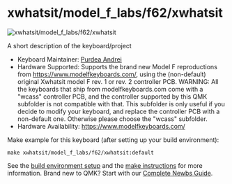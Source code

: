 # xwhatsit/model_f_labs/f62/xwhatsit

![xwhatsit/model_f_labs/f62/xwhatsit](https://www.modelfkeyboards.com/wp-content/uploads/2019/11/F62-F77-new.jpg)

A short description of the keyboard/project

* Keyboard Maintainer: [Purdea Andrei](https://github.com/purdeaandrei)
* Hardware Supported: Supports the brand new Model F reproductions from https://www.modelfkeyboards.com/, using the (non-default) original Xwhatsit model F rev. 1 or rev. 2 controller PCB.
  WARNING: All the keyboards that ship from modelfkeyboards.com come with a "wcass" controller PCB,
  and the controller supported by this QMK subfolder is not compatible with that.
  This subfolder is only useful if you decide to modify your keyboard, and replace the controller PCB
  with a non-default one. Otherwise please choose the "wcass" subfolder.
* Hardware Availability: https://www.modelfkeyboards.com/

Make example for this keyboard (after setting up your build environment):

    make xwhatsit/model_f_labs/f62/xwhatsit:default

See the [build environment setup](https://docs.qmk.fm/#/getting_started_build_tools) and the [make instructions](https://docs.qmk.fm/#/getting_started_make_guide) for more information. Brand new to QMK? Start with our [Complete Newbs Guide](https://docs.qmk.fm/#/newbs).
